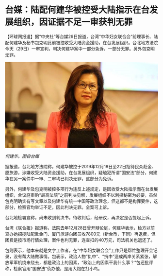 # 台媒：陆配何建华被控受大陆指示在台发展组织，因证据不足一审获判无罪

【环球网报道】据“中央社”等台媒29日报道，台湾“中华妇女联合会”前理事长、陆配何建华及秘书包克明此前被控收受大陆资金援助，在台发展组织。台北地方法院今天（29日）一审宣判，判决何建华案中一部分免诉，一部分无罪。另外包克明无罪。

![c03c19b4e2bd9d6eca7e07a6d6b0ae23.jpg](https://raw.githubusercontent.com/qqhsx/qqnews_image/main/2024/02/29/台媒：陆配何建华被控受大陆指示在台发展组织，因证据不足一审获判无罪/c03c19b4e2bd9d6eca7e07a6d6b0ae23.jpg)

_何建华。图自台媒_

据报道，台北地方法院称，何建华被控于2019年12月18日至22日招待民众赴金、厦旅游，涉嫌收受大陆资金援助，在台发展组织，疑触犯所谓“国安法”部分，何建华在另一案件中一审、二审均已判决无罪，这部分为免诉。

另外，何建华及包克明被控多项行为违反上述规定，是因收受大陆指示而在台发展组织，合议庭审酌“最高法院”之前判决见解，发展组织不以刺探秘密为必要，虽然包克明确实有写文章以及何建华有统一中国等政治理念，但这都不是构罪要件，这部分，检察官均举证不足，因此判决无罪。全案可上诉。

台北地检署宣称，尚未收到判决书，待收判后，经研议，再决定是否提起上诉。

台湾《联合报》报道称，法院去年12月28日曾开辩论庭，何建华表示，检方以前查办她招揽陆配赴金门、厦门旅游向团员收7800元（新台币，下同）再退费，但团费是按市场行情处理，案件也判无罪，连查扣的40万元，司法机关也退还了。

包则表示，他本来就是文字工作者，在“中华妇女联合会”工作只是帮忙整理开会记录，没有帮大陆做事情。包表示，政治人物“仇中”、“抗中”造成两岸关系紧张，解放军军机绕来绕去，都是政治上的因素，“政治上的因素干我什么事？”包还批评称，检察官用“国安法”侦办他，是用大炮在打小鸟。

